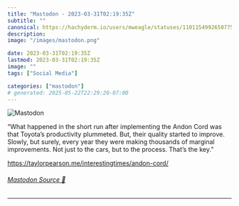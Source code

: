 ```yaml
---
title: "Mastodon - 2023-03-31T02:19:35Z"
subtitle: ""
canonical: https://hachyderm.io/users/mweagle/statuses/110115499265077556
description:
image: "/images/mastodon.png"

date: 2023-03-31T02:19:35Z
lastmod: 2023-03-31T02:19:35Z
image: ""
tags: ["Social Media"]

categories: ["mastodon"]
# generated: 2025-05-22T22:29:20-07:00
---
```

![Mastodon](/images/mastodon.png)

<p>“What happened in the short run after implementing the Andon Cord was that Toyota’s productivity plummeted. But, their quality started to improve. Slowly, but surely, every year they were making thousands of marginal improvements. Not just to the cars, but to the process. That’s the key.”</p><p><a href="https://taylorpearson.me/interestingtimes/andon-cord/" target="_blank" rel="nofollow noopener noreferrer" translate="no"><span class="invisible">https://</span><span class="ellipsis">taylorpearson.me/interestingti</span><span class="invisible">mes/andon-cord/</span></a></p>


###### [Mastodon Source 🐘](https://hachyderm.io/@mweagle/110115499265077556)

___
